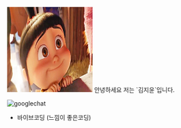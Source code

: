 <img src="git배경.jpg" alt="프로필 얼굴" width="200" height="200"/>
<!-- 안녕하세요 저는 김지윤 입니다. -->
<!-- 안녕하세요 저는<mark>김지윤</mark>입니다.
 -->
 안녕하세요 저는 `김지윤`입니다.

 ![googlechat](https://img.shields.io/badge/googlechat-00AC47.svg?&style=for-the-badge&logo=googlechat&logoColor=white) 

* 바이브코딩 (느낌이 좋은코딩)

